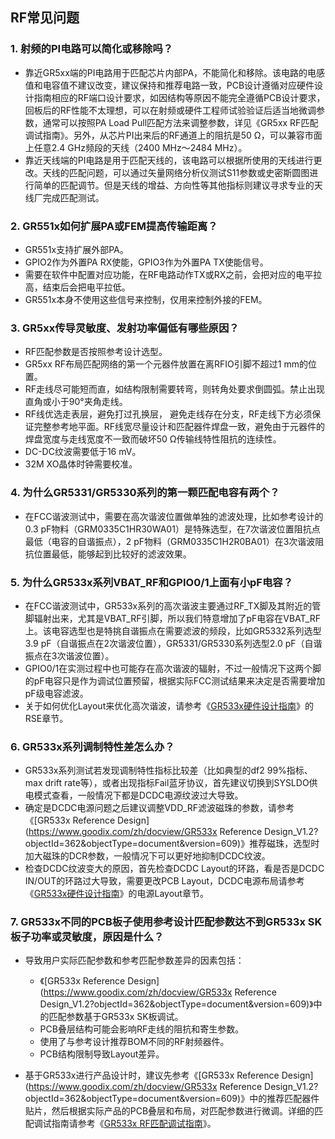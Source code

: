 ## RF常见问题



### 1. 射频的PI电路可以简化或移除吗？
* 靠近GR5xx端的PI电路用于匹配芯片内部PA，不能简化和移除。该电路的电感值和电容值不建议改变，建议保持和推荐电路一致，PCB设计遵循对应硬件设计指南相应的RF端口设计要求，如因结构等原因不能完全遵循PCB设计要求，回板后的RF性能不太理想，可以在射频或硬件工程师试验验证后适当地微调参数，通常可以按照PA Load Pull匹配方法来调整参数，详见《GR5xx RF匹配调试指南》。另外，从芯片PI出来后的RF通道上的阻抗是50 Ω，可以兼容市面上任意2.4 GHz频段的天线（2400 MHz～2484 MHz）。
* 靠近天线端的PI电路是用于匹配天线的，该电路可以根据所使用的天线进行更改。天线的匹配问题，可以通过矢量网络分析仪测试S11参数或史密斯圆图进行简单的匹配调节。但是天线的增益、方向性等其他指标则建议寻求专业的天线厂完成匹配测试。



### 2. GR551x如何扩展PA或FEM提高传输距离？

   * GR551x支持扩展外部PA。
   * GPIO2作为外置PA RX使能，GPIO3作为外置PA TX使能信号。
   * 需要在软件中配置对应功能，在RF电路动作TX或RX之前，会把对应的电平拉高，结束后会把电平拉低。
   * GR551x本身不使用这些信号来控制，仅用来控制外接的FEM。



### 3. GR5xx传导灵敏度、发射功率偏低有哪些原因？

   * RF匹配参数是否按照参考设计选型。
   * GR5xx RF布局匹配网络的第一个元器件放置在离RFIO引脚不超过1 mm的位置。
   * RF走线尽可能短而直，如结构限制需要转弯，则转角处要求倒圆弧。禁止出现直角或小于90°夹角走线。
   * RF线优选走表层，避免打过孔换层， 避免走线存在分支，RF走线下方必须保证完整参考地平面。RF线宽尽量设计和匹配器件焊盘一致，避免由于元器件的焊盘宽度与走线宽度不一致而破坏50 Ω传输线特性阻抗的连续性。
   * DC-DC纹波需要低于16 mV。
   * 32M XO晶体时钟需要校准。



### 4. 为什么GR5331/GR5330系列的第一颗匹配电容有两个？

   - 在FCC谐波测试中，需要在高次谐波位置做单独的滤波处理，比如参考设计的0.3 pF物料（GRM0335C1HR30WA01）是特殊选型，在7次谐波位置阻抗点最低（电容的自谐振点），2 pF物料（GRM0335C1H2R0BA01）在3次谐波阻抗位置最低，能够起到比较好的滤波效果。



### 5. 为什么GR533x系列VBAT_RF和GPIO0/1上面有小pF电容？

   - 在FCC谐波测试中，GR533x系列的高次谐波主要通过RF_TX脚及其附近的管脚辐射出来，尤其是VBAT_RF引脚，所以我们特意增加了pF电容在VBAT_RF上。该电容选型也是特挑自谐振点在需要滤波的频段，比如GR5332系列选型3.9 pF（自谐振点在2次谐波位置），GR5331/GR5330系列选型2.0 pF（自谐振点在3次谐波位置）。
   - GPIO0/1在实测过程中也可能存在高次谐波的辐射，不过一般情况下这两个脚的pF电容只是作为调试位置预留，根据实际FCC测试结果来决定是否需要增加pF级电容滤波。
   - 关于如何优化Layout来优化高次谐波，请参考《[GR533x硬件设计指南](https://docs.goodix.com/zh/online/hardware_design_guide_d/V1.2)》的RSE章节。



### 6. GR533x系列调制特性差怎么办？

   - GR533x系列测试若发现调制特性指标比较差（比如典型的df2 99%指标、max drift rate等），或者出现指标Fail蓝牙协议，首先建议切换到SYSLDO供电模式查看，一般情况下都是DCDC电源纹波过大导致。
   - 确定是DCDC电源问题之后建议调整VDD_RF滤波磁珠的参数，请参考《[GR533x Reference Design](https://www.goodix.com/zh/docview/GR533x Reference Design_V1.2?objectId=362&objectType=document&version=609)》推荐磁珠，选型时加大磁珠的DCR参数，一般情况下可以更好地抑制DCDC纹波。
   - 检查DCDC纹波变大的原因，首先检查DCDC Layout的环路，看是否是DCDC IN/OUT的环路过大导致，需要更改PCB Layout，DCDC电源布局请参考《[GR533x硬件设计指南](https://docs.goodix.com/zh/online/hardware_design_guide_d/V1.2)》的电源Layout章节。



### 7. GR533x不同的PCB板子使用参考设计匹配参数达不到GR533x SK板子功率或灵敏度，原因是什么？

   * 导致用户实际匹配参数和参考匹配参数差异的因素包括：
        * 《[GR533x Reference Design](https://www.goodix.com/zh/docview/GR533x Reference Design_V1.2?objectId=362&objectType=document&version=609)》中的匹配参数基于GR533x SK板调试。
        * PCB叠层结构可能会影响RF走线的阻抗和寄生参数。
        * 使用了与参考设计推荐BOM不同的RF射频器件。
        * PCB结构限制导致Layout差异。

   * 基于GR533x进行产品设计时，建议先参考《[GR533x Reference Design](https://www.goodix.com/zh/docview/GR533x Reference Design_V1.2?objectId=362&objectType=document&version=609)》中的推荐匹配器件贴片，然后根据实际产品的PCB叠层和布局，对匹配参数进行微调。详细的匹配调试指南请参考《[GR533x RF匹配调试指南](https://docs.goodix.com/zh/online/rf_matching_bl_d/V1.0)》。



















